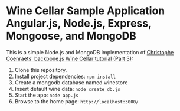 # Wine Cellar Sample Application Angular.js, Node.js, Express, Mongoose, and MongoDB #

This is a simple Node.js and MongoDB implementation of [Christophe Coenraets' backbone.js Wine Cellar tutorial (Part 3)](http://coenraets.org/blog/2011/12/backbone-js-wine-cellar-tutorial-part-3-deep-linking-and-application-states/):

1. Clone this repository.
2. Install project dependencies:
    `npm install`
3. Create a mongodb database named winestore
4. Insert default wine data:
    `node create_db.js`
5. Start the app:
    `node app.js`
6. Browse to the home page: `http://localhost:3000/`



